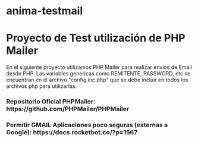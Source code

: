 # anima-testmail
<h1>Proyecto de Test utilización de PHP Mailer</h1>


En el siguiente proyecto utilizamos PHP Mailer para realizar envíos de Email desde PHP.
Las variables genericas como REMITENTE, PASSWORD, etc se encuentran en el archivo "config.inc.php" que se debe incluir en todos los archivos php para utilizarlas.

<h3>Repositorio Oficial PHPMailer: https://github.com/PHPMailer/PHPMailer</h3>
<h3>Permitir GMAIL Aplicaciones poco seguras (externas a Google): https://docs.rocketbot.co/?p=1567</h3>
